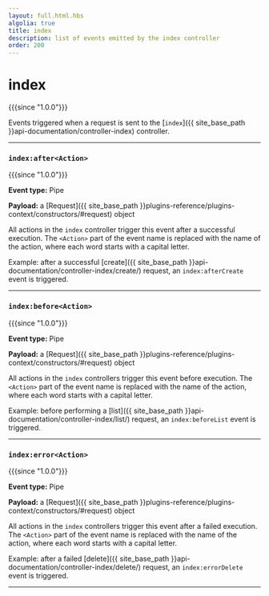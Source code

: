 ```yaml
---
layout: full.html.hbs
algolia: true
title: index
description: list of events emitted by the index controller
order: 200
---
```


# index

{{{since "1.0.0"}}}

Events triggered when a request is sent to the [`index`]({{ site_base_path }}api-documentation/controller-index) controller.

---

### `index:after<Action>`

{{{since "1.0.0"}}}

**Event type:** Pipe

**Payload:** a [Request]({{ site_base_path }}plugins-reference/plugins-context/constructors/#request) object

All actions in the `index` controller trigger this event after a successful execution. The `<Action>` part of the event name is replaced with the name of the action, where each word starts with a capital letter.

Example: after a successful [create]({{ site_base_path }}api-documentation/controller-index/create/) request, an `index:afterCreate` event is triggered.

---

### `index:before<Action>`

{{{since "1.0.0"}}}

**Event type:** Pipe

**Payload:** a [Request]({{ site_base_path }}plugins-reference/plugins-context/constructors/#request) object

All actions in the `index` controllers trigger this event before execution. The `<Action>` part of the event name is replaced with the name of the action, where each word starts with a capital letter.

Example: before performing a [list]({{ site_base_path }}api-documentation/controller-index/list/) request, an `index:beforeList` event is triggered.

---

### `index:error<Action>`

{{{since "1.0.0"}}}

**Event type:** Pipe

**Payload:** a [Request]({{ site_base_path }}plugins-reference/plugins-context/constructors/#request) object

All actions in the `index` controllers trigger this event after a failed execution. The `<Action>` part of the event name is replaced with the name of the action, where each word starts with a capital letter.

Example: after a failed [delete]({{ site_base_path }}api-documentation/controller-index/delete/) request, an `index:errorDelete` event is triggered.

---
